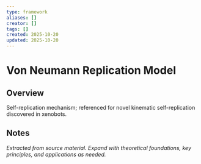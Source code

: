 ```yaml
---
type: framework
aliases: []
creator: []
tags: []
created: 2025-10-20
updated: 2025-10-20
---
```


# Von Neumann Replication Model

## Overview

Self-replication mechanism; referenced for novel kinematic self-replication discovered in xenobots.

## Notes

*Extracted from source material. Expand with theoretical foundations, key principles, and applications as needed.*
